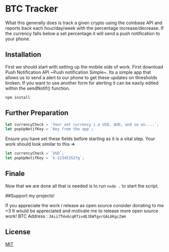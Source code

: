 # BTC Tracker

What this generally does is track a given crypto using the coinbase API and reports back each hour/day/week with the percentage increase/decrease. If the currency falls below a set percentage it will send a push notification to your phone.

## Installation

First we should start with setting up the mobile side of work. First download Push Notification API ~Push notification Simple~. Its a simple app that allows us to send a alert to our phone to get these updates on thresholds broken. If you want to use another form for alerting it can be easily edited within the sendNotif() function.

```Standard Installation
npm install
```

## Further Preparation 

```javascript
let currencyCheck = `Your set currency i.e USD, AUD, and so on....`;
let popUpNotifKey = `Key from the app`;
```

Ensure you have set these fields before starting as it is a vital step. Your work should look similar to this => 

```javascript
let currencyCheck = `USD`;
let popUpNotifKey = `k-12345352fg`;
```

## Finale
Now that we are done all that is needed is to run `node .` to start the script.

##Support my projects!

If you appreciate the work i release as open source consider donating to me <3 It would be appreciated and motivate me to release more open source work! 
BTC Address : `3Aii7THv6cqRTivdEJEWTgxrGAL6KgcZmH`

## License
[MIT](https://choosealicense.com/licenses/mit/)
